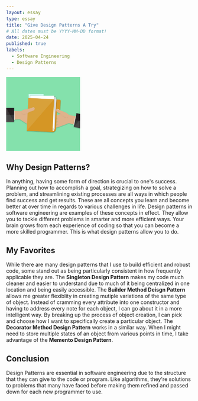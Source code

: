 ```yaml
---
layout: essay
type: essay
title: "Give Design Patterns A Try"
# All dates must be YYYY-MM-DD format!
date: 2025-04-24
published: true
labels:
  - Software Engineering
  - Design Patterns
---
```


<img width="200px" class="rounded float-start pe-4" src="../img/pass.jpg">

## Why Design Patterns?

In anything, having some form of direction is crucial to one's success. Planning out how to accomplish a goal, strategizing on how to solve a problem, and streamlining existing processes are all ways in which people find success and get results. These are all concepts you learn and become better at over time in regards to various challenges in life. Design patterns in software engineering are examples of these concepts in effect. They allow you to tackle different problems in smarter and more efficient ways. Your brain grows from each experience of coding so that you can become a more skilled programmer. This is what design patterns allow you to do. 

## My Favorites

While there are many design patterns that I use to build efficient and robust code, some stand out as being particularly consistent in how frequently applicable they are. The **Singleton Design Pattern** makes my code much cleaner and easier to understand due to much of it being centralized in one location and being easily accessible. The **Builder Method Deisgn Pattern** allows me greater flexiblity in creating mutiple variations of the same type of object. Instead of cramming every attribute into one constructor and having to address every note for each object, I can go about it in a more intelligent way. By breaking up the process of object creation, I can pick and choose how I want to specifically create a particular object. The **Decorator Method Design Pattern** works in a similar way. When I might need to store multiple states of an object from various points in time, I take advantage of the **Memento Design Pattern**.

## Conclusion

Design Patterns are essential in software engineering due to the structure that they can give to the code or program. Like algorithms, they're solutions to problems that many have faced before making them refined and passed down for each new programmer to use.
